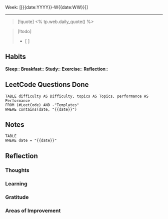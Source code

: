 Week: [[{{date:YYYY}}-W{{date:WW}}]]
- - -
>[!quote]
<% tp.web.daily_quote() %>

>[!todo]
>- [ ] 

## Habits
**Sleep**:: 
**Breakfast**::
**Study**:: 
**Exercise**:: 
**Reflection**:: 

## LeetCode Questions Done
```dataview
TABLE difficulty AS Difficulty, topics AS Topics, performance AS Performance
FROM (#LeetCode) AND -"Templates"
WHERE contains(date, "{{date}}") 
```

## Notes
```dataview
TABLE
WHERE date = "{{date}}"
```

## Reflection
### Thoughts 
### Learning 
### Gratitude
### Areas of Improvement